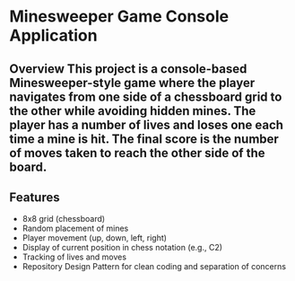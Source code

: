 # Minesweeper Game Console Application 
## Overview This project is a console-based Minesweeper-style game where the player navigates from one side of a chessboard grid to the other while avoiding hidden mines. The player has a number of lives and loses one each time a mine is hit. The final score is the number of moves taken to reach the other side of the board.
## Features 
- 8x8 grid (chessboard) 
- Random placement of mines 
- Player movement (up, down, left, right) 
- Display of current position in chess notation (e.g., C2) 
- Tracking of lives and moves 
- Repository Design Pattern for clean coding and separation of concerns
